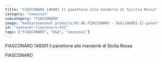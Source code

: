 ```yaml
---
title: "FIASCONARO 146001 Il panettone alle mandorle di Sicilia Rossa"
category: "seasonal"
subcategory: "FIASCONARO"
image: "media/seasonal products/05.06.FIASCONARO - D&G/146001-Il-panettone-alle-mandorle-di-Sicilia---Rossa.jpg"
id: "seasonal-fiasconaro-932"
tags: ["FIASCONARO", "D&G", "seasonal"]
---
```


FIASCONARO 146001 Il panettone alle mandorle di Sicilia Rossa

FIASCONARO
